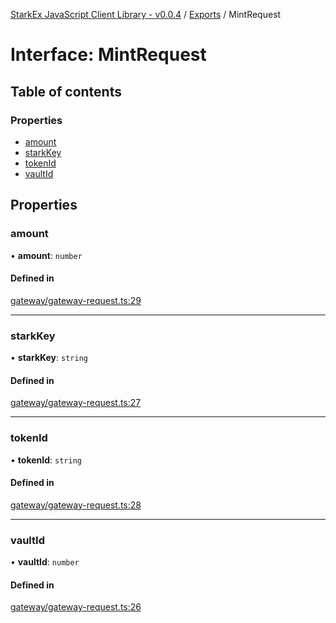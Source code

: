 [StarkEx JavaScript Client Library - v0.0.4](../README.md) / [Exports](../modules.md) / MintRequest

# Interface: MintRequest

## Table of contents

### Properties

- [amount](MintRequest.md#amount)
- [starkKey](MintRequest.md#starkkey)
- [tokenId](MintRequest.md#tokenid)
- [vaultId](MintRequest.md#vaultid)

## Properties

### amount

• **amount**: `number`

#### Defined in

[gateway/gateway-request.ts:29](https://github.com/starkware-libs/starkex-js/blob/8a20d56/src/lib/gateway/gateway-request.ts#L29)

---

### starkKey

• **starkKey**: `string`

#### Defined in

[gateway/gateway-request.ts:27](https://github.com/starkware-libs/starkex-js/blob/8a20d56/src/lib/gateway/gateway-request.ts#L27)

---

### tokenId

• **tokenId**: `string`

#### Defined in

[gateway/gateway-request.ts:28](https://github.com/starkware-libs/starkex-js/blob/8a20d56/src/lib/gateway/gateway-request.ts#L28)

---

### vaultId

• **vaultId**: `number`

#### Defined in

[gateway/gateway-request.ts:26](https://github.com/starkware-libs/starkex-js/blob/8a20d56/src/lib/gateway/gateway-request.ts#L26)
